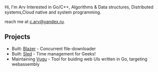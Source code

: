 Hi, I'm Arv
Interested in Go/C++, Algorithms & Data structures, Distributed systems,Cloud native and system programming.

reach me at c.arv@yandex.ru. 
## Projects
* Built: [Blazer](https://github.com/arvryna/blazer) - Concurrent file-downloader
* Built: [Sled](https://github.com/arvryna/sled) - Time management for Geeks!
* Maintaining [Vugu](https://github.com/vugu/vugu) - Tool for buiding web UIs written in Go, targeting webassembly

<!-- * Contributing: [Pigeomail](https://github.com/requiemofthesouls/pigeomail) - Service that provides securely personal email addresses -->

<!-- <img align="left" src="https://github-readme-stats.vercel.app/api/top-langs/?username=arvryna&hide=html,ruby, scss" /> -->


